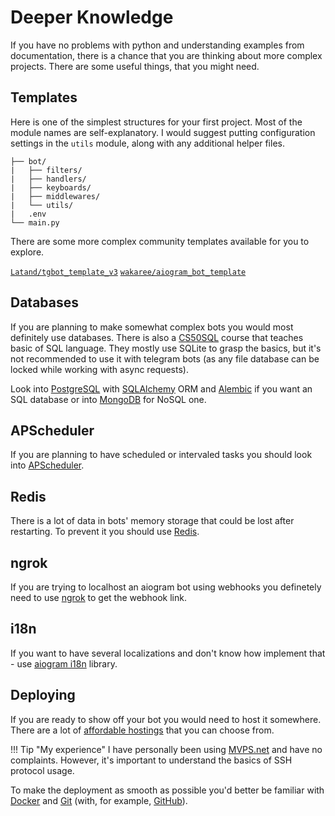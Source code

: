 # Deeper Knowledge

If you have no problems with python and understanding examples from documentation, there is a chance that you are thinking about more complex projects. There are some useful things, that you might need.

## Templates

Here is one of the simplest structures for your first project. Most of the module names are self-explanatory. I would suggest putting configuration settings in the `utils` module, along with any additional helper files.

```.
├── bot/
|   ├── filters/
|   ├── handlers/
|   ├── keyboards/
|   ├── middlewares/
|   └── utils/
|   .env
└── main.py
```

There are some more complex community templates available for you to explore.

[`Latand/tgbot_template_v3`](https://github.com/Latand/tgbot_template_v3)
[`wakaree/aiogram_bot_template`](https://github.com/wakaree/aiogram_bot_template)

## Databases

If you are planning to make somewhat complex bots you would most definitely use databases. There is also a [CS50SQL](https://cs50.harvard.edu/sql/2024/) course that teaches basic of SQL language. They mostly use SQLite to grasp the basics, but it's not recommended to use it with telegram bots (as any file database can be locked while working with async requests).

Look into [PostgreSQL](https://www.postgresql.org/) with [SQLAlchemy](https://www.sqlalchemy.org/) ORM and [Alembic](https://alembic.sqlalchemy.org/en/latest/) if you want an SQL database or into [MongoDB](https://www.mongodb.com/) for NoSQL one.

## APScheduler

If you are planning to have scheduled or intervaled tasks you should look into [APScheduler](https://apscheduler.readthedocs.io/en/3.x/).

## Redis

There is a lot of data in bots' memory storage that could be lost after restarting. To prevent it you should use [Redis](https://redis.io/).

## ngrok

If you are trying to localhost an aiogram bot using webhooks you definetely need to use [ngrok](https://ngrok.com/) to get the webhook link.

## i18n

If you want to have several localizations and don't know how implement that - use [aiogram i18n](https://github.com/aiogram/i18n) library.

## Deploying

If you are ready to show off your bot you would need to host it somewhere. There are a lot of [affordable hostings](https://t.me/about_aiogram/12) that you can choose from.

!!! Tip "My experience"
    I have personally been using [MVPS.net](https://www.mvps.net/) and have no complaints. However,  it's important to understand the basics of SSH protocol usage.

To make the deployment as smooth as possible you'd better be familiar with [Docker](https://www.docker.com/) and [Git](https://git-scm.com/) (with, for example, [GitHub](https://github.com/)).
